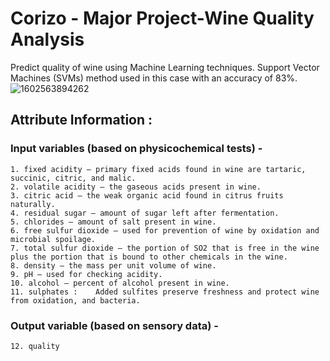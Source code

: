 # Corizo - Major Project-Wine Quality Analysis 

Predict quality of wine using Machine Learning techniques. Support Vector Machines (SVMs) method used in this case with an accuracy of 83%. 
![1602563894262](https://user-images.githubusercontent.com/101797651/230877973-8b506888-4d3b-4ce9-9784-d81ac88a876e.jpeg)


## Attribute Information :
  ### Input variables (based on physicochemical tests) -
    
    1. fixed acidity — primary fixed acids found in wine are tartaric, succinic, citric, and malic.
    2. volatile acidity — the gaseous acids present in wine.
    3. citric acid — the weak organic acid found in citrus fruits naturally.
    4. residual sugar — amount of sugar left after fermentation.
    5. chlorides — amount of salt present in wine.
    6. free sulfur dioxide — used for prevention of wine by oxidation and microbial spoilage.
    7. total sulfur dioxide — the portion of SO2 that is free in the wine plus the portion that is bound to other chemicals in the wine.
    8. density — the mass per unit volume of wine.
    9. pH — used for checking acidity.
    10. alcohol — percent of alcohol present in wine.
    11. sulphates :    Added sulfites preserve freshness and protect wine from oxidation, and bacteria.
    
  ### Output variable (based on sensory data) -
    
    12. quality
